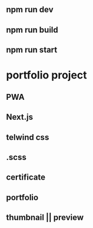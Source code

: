 ## npm run dev
## npm run build
## npm run start


# portfolio project
## PWA
## Next.js
## telwind css
## .scss

## certificate
## portfolio

## thumbnail || preview
